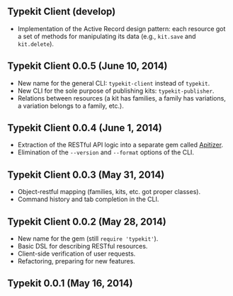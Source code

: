 ## Typekit Client (develop)
* Implementation of the Active Record design pattern: each resource got a set
  of methods for manipulating its data (e.g., `kit.save` and `kit.delete`).

## Typekit Client 0.0.5 (June 10, 2014)
* New name for the general CLI: `typekit-client` instead of `typekit`.
* New CLI for the sole purpose of publishing kits: `typekit-publisher`.
* Relations between resources (a kit has families, a family has variations,
  a variation belongs to a family, etc.).

## Typekit Client 0.0.4 (June 1, 2014)
* Extraction of the RESTful API logic into a separate gem called
  [Apitizer](https://github.com/IvanUkhov/apitizer).
* Elimination of the `--version` and `--format` options of the CLI.

## Typekit Client 0.0.3 (May 31, 2014)
* Object-restful mapping (families, kits, etc. got proper classes).
* Command history and tab completion in the CLI.

## Typekit Client 0.0.2 (May 28, 2014)
* New name for the gem (still `require 'typekit'`).
* Basic DSL for describing RESTful resources.
* Client-side verification of user requests.
* Refactoring, preparing for new features.

## Typekit 0.0.1 (May 16, 2014)
